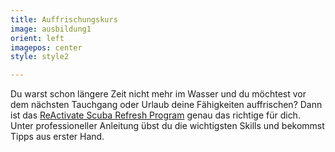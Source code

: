 ```yaml
---
title: Auffrischungskurs
image: ausbildung1
orient: left
imagepos: center
style: style2

---
```

Du warst schon längere Zeit nicht mehr im Wasser und du möchtest vor dem nächsten Tauchgang oder Urlaub deine Fähigkeiten auffrischen? Dann ist das [ReActivate Scuba Refresh Program](https://www.padi.com/de/kurse/reactivate) genau das richtige für dich. Unter professioneller Anleitung übst du die wichtigsten Skills und bekommst Tipps aus erster Hand.
